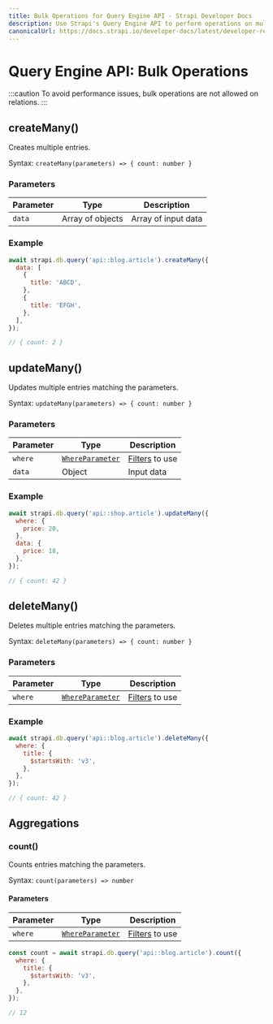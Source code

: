 ```yaml
---
title: Bulk Operations for Query Engine API - Strapi Developer Docs
description: Use Strapi's Query Engine API to perform operations on multiple entries.
canonicalUrl: https://docs.strapi.io/developer-docs/latest/developer-resources/database-apis-reference/query-engine/bulk-operations.html
---
```


# Query Engine API: Bulk Operations

:::caution
To avoid performance issues, bulk operations are not allowed on relations.
:::

## createMany()

Creates multiple entries.

Syntax: `createMany(parameters) => { count: number }`

### Parameters

| Parameter | Type       | Description         |
| --------- | ---------- | ------------------- |
| `data`      | Array of objects | Array of input data |

### Example

```js
await strapi.db.query('api::blog.article').createMany({
  data: [
    {
      title: 'ABCD',
    },
    {
      title: 'EFGH',
    },
  ],
});

// { count: 2 }
```

## updateMany()

Updates multiple entries matching the parameters.

Syntax: `updateMany(parameters) => { count: number }`

### Parameters

| Parameter | Type                       | Description         |
| --------- | -------------------------- | ------------------- |
| `where`     | [`WhereParameter`<Fa-Link color="grey"/>](/developer-docs/latest/developer-resources/database-apis-reference/query-engine/filtering.md) | [Filters](/developer-docs/latest/developer-resources/database-apis-reference/query-engine/filtering.md) to use             |
| `data`      | Object                   | Input data |

### Example

```js
await strapi.db.query('api::shop.article').updateMany({
  where: {
    price: 20,
  },
  data: {
    price: 18,
  },
});

// { count: 42 }
```

## deleteMany()

Deletes multiple entries matching the parameters.

Syntax: `deleteMany(parameters) => { count: number }`

### Parameters

| Parameter | Type                       | Description |
| --------- | -------------------------- | ----------- |
| `where`     | [`WhereParameter`<Fa-Link color="grey"/>](/developer-docs/latest/developer-resources/database-apis-reference/query-engine/filtering.md) | [Filters](/developer-docs/latest/developer-resources/database-apis-reference/query-engine/filtering.md) to use             |

### Example

```js
await strapi.db.query('api::blog.article').deleteMany({
  where: {
    title: {
      $startsWith: 'v3',
    },
  },
});

// { count: 42 }
```

## Aggregations

### count()

Counts entries matching the parameters.

Syntax: `count(parameters) => number`

#### Parameters

| Parameter | Type                       | Description |
| --------- | -------------------------- | ----------- |
| `where`     | [`WhereParameter`<Fa-Link color="grey"/>](/developer-docs/latest/developer-resources/database-apis-reference/query-engine/filtering.md) | [Filters](/developer-docs/latest/developer-resources/database-apis-reference/query-engine/filtering.md) to use             |

```js
const count = await strapi.db.query('api::blog.article').count({
  where: {
    title: {
      $startsWith: 'v3',
    },
  },
});

// 12
```
